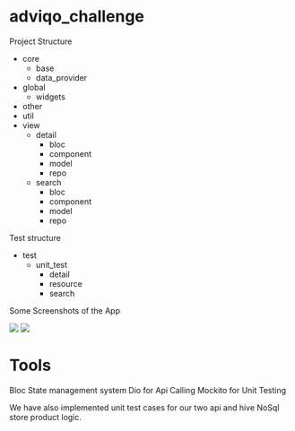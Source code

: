 # adviqo_challenge

Project Structure

* core 
    * base
    * data_provider
* global
    * widgets
* other
* util
* view
    * detail
        * bloc
        * component
        * model
        * repo  
    * search
        * bloc
        * component
        * model
        * repo

Test structure

* test
    * unit_test
        * detail
        * resource
        * search

Some Screenshots of the App

![](adviqo_challenge/media/screenshot/search.png) ![](adviqo_challenge/media/screenshot/detail.png)

# Tools
Bloc State management system
Dio for Api Calling
Mockito for Unit Testing

We have also implemented unit test cases for our two api and hive NoSql store product logic.



